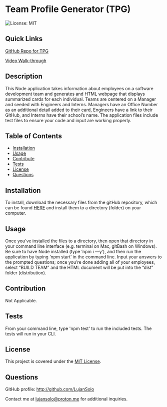 # Team Profile Generator (TPG)

![License: MIT](https://img.shields.io/badge/License-MIT-yellow.svg)

## Quick Links
[GitHub Repo for TPG](https://github.com/LujanSolo/team-profile-gen)

[Video Walk-through](https://drive.google.com/file/d/1xeHybVMSs_UkJ7zy0WtVX5D5d_z4Hgjm/view)

## Description
  
This Node application takes information about employees on a software development team and generates and HTML webpage that displays summarized cards for each individual. Teams are centered on a Manager and seeded with Engineers and Interns. Managers have an Office Number as an additional detail added to their card, Engineers have a link to their GitHub, and Interns have their school’s name.  The application files include test files to ensure your code and input are working properly. 

## Table of Contents

- [Installation](#installation)
- [Usage](#usage)
- [Contribute](#contribute)
- [Tests](#tests)
- [License](#license)
- [Questions](#questions)

## Installation

To install, download the necessary files from the gitHub repository, which can be found [HERE](https://github.com/LujanSolo/team-profile-gen) and install them to a directory (folder) on your computer.

## Usage

Once you’ve installed the files to a directory, then open that directory in your command line interface (e.g. terminal on Mac, gitBash on Windows). Be sure to have Node installed (type ’npm i —y’), and then run the application by typing ‘npm start’ in the command line. Input your answers to the prompted questions; once you’re done adding all of your employees, select “BUILD TEAM” and the HTML document will be put into the “dist” folder (distribution).

## Contribution

Not Applicable.

## Tests

From your command line, type 'npm test' to run the included tests. The tests will run in your CLI.

## License


This project is covered under the [MIT License](https://opensource.org/licenses/MIT).


## Questions

GitHub profile: http://github.com/LujanSolo

Contact me at lujansolo@proton.me for additional inquiries.
